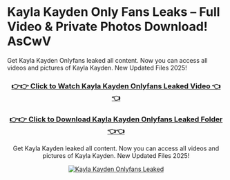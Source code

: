 # Kayla Kayden Only Fans Leaks – Full Video & Private Photos Download! AsCwV

Get Kayla Kayden Onlyfans leaked all content. Now you can access all videos and pictures of Kayla Kayden. New Updated Files 2025!  
<div align="center">
  
### [👉👉 Click to Watch Kayla Kayden Onlyfans Leaked Video 👈👈](https://links2leaks.com/kaylakayden)  
### [👉👉 Click to Download Kayla Kayden Onlyfans Leaked Folder 👈👈](https://links2leaks.com/kaylakayden)  

Get Kayla Kayden leaked all content. Now you can access all videos and pictures of Kayla Kayden. New Updated Files 2025!  

[![Kayla Kayden Onlyfans Leaked](https://i.ibb.co/93hzkbrt/l2l.gif)](https://links2leaks.com/kaylakayden)  

</div>
